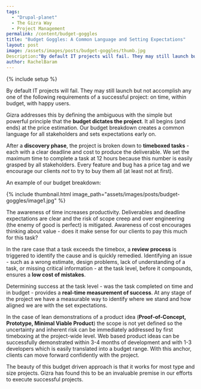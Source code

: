```yaml
---
tags:
  - "Drupal-planet"
  - The Gizra Way
  - Project Management
permalink: /content/budget-goggles
title: "Budget Goggles: A Common Language and Setting Expectations"
layout: post
image: /assets/images/posts/budget-goggles/thumb.jpg
Description:"By default IT projects will fail. They may still launch but not accomplish any one of the following requirements of a successful project: on time, within budget, with happy users."
author: RachelBaram
---
```


{% include setup %}

By default IT projects will fail. They may still launch but not accomplish any one of the following requirements of a successful project: on time, within budget, with happy users.

Gizra addresses this by defining the ambiguous with the simple but powerful principle that the __budget dictates the project__. It all begins (and ends) at the price estimation. Our budget breakdown creates a common language for all stakeholders and sets expectations early on.

After a __discovery phase__, the project is broken down to __timeboxed tasks__ - each with a clear deadline and cost to produce the deliverable. We set the maximum time to complete a task at 12 hours because this number is easily grasped by all stakeholders. Every feature and bug has a price tag and we encourage our clients _not_ to try to buy them all (at least not at first).

An example of our budget breakdown:

{% include thumbnail.html image_path="assets/images/posts/budget-goggles/image1.jpg" %}

<!-- more -->

The awareness of time increases productivity. Deliverables and deadline expectations are clear and the risk of scope creep and over engineering (the enemy of good is perfect) is mitigated. Awareness of cost encourages thinking about value - does it make sense for our clients to pay this much for this task?

In the rare case that a task exceeds the timebox, a __review process__ is triggered to identify the cause and is quickly remedied. Identifying an issue - such as a wrong estimate, design problems, lack of understanding of a task, or missing critical information - at the task level,  before it compounds, ensures a __low cost of mistakes__.

Determining success at the task level - was the task completed on time and in budget - provides a __real-time measurement of success__. At any stage of the project we have a measurable way to identify where we stand and how aligned we are with the set expectations.

In the case of lean demonstrations of a product idea (__Proof-of-Concept, Prototype, Minimal Viable Product__) the scope is not yet defined so the uncertainty and inherent risk can be immediately addressed by first timeboxing at the project-wide level. Web based product ideas can be successfully demonstrated within 3-4 months of development and with 1-3 developers which is easily translated into a budget range. With this anchor, clients can move forward confidently with the project.

The beauty of this budget driven approach is that it works for most type and size projects. Gizra has found this to be an invaluable premise in our efforts to execute successful projects.
